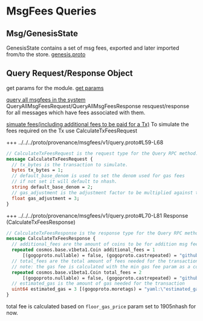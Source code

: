 <!--
order: 4
-->

# MsgFees Queries


## Msg/GenesisState

GenesisState contains a set of msg fees, exported and later imported from/to the store.
[genesis.proto](../../../proto/provenance/msgfees/v1/genesis.proto?plain=1)


## Query Request/Response Object
get params for the module. [get params](../../../proto/provenance/msgfees/v1/query.proto?plain=1)  

[query all msgfees in the system](../../../proto/provenance/msgfees/v1/query.proto?plain=1)
QueryAllMsgFeesRequest/QueryAllMsgFeesResponse resquest/response for all messages
which have fees associated with them.

[simuate fees(including additional fees to be paid for a Tx)](../../../proto/provenance/msgfees/v1/query.proto?plain=1)
To simulate the fees required on the Tx use CalculateTxFeesRequest

+++ ../../../proto/provenance/msgfees/v1/query.proto#L59-L68
```protobuf
// CalculateTxFeesRequest is the request type for the Query RPC method.
message CalculateTxFeesRequest {
  // tx_bytes is the transaction to simulate.
  bytes tx_bytes = 1;
  // default_base_denom is used to set the denom used for gas fees
  // if not set it will default to nhash.
  string default_base_denom = 2;
  // gas_adjustment is the adjustment factor to be multiplied against the estimate returned by the tx simulation
  float gas_adjustment = 3;
}
```
+++ ../../../proto/provenance/msgfees/v1/query.proto#L70-L81
Response (CalculateTxFeesResponse)
```protobuf
// CalculateTxFeesResponse is the response type for the Query RPC method.
message CalculateTxFeesResponse {
  // additional_fees are the amount of coins to be for addition msg fees
  repeated cosmos.base.v1beta1.Coin additional_fees = 1
      [(gogoproto.nullable) = false, (gogoproto.castrepeated) = "github.com/cosmos/cosmos-sdk/types.Coins"];
  // total_fees are the total amount of fees needed for the transactions (msg fees + gas fee)
  // note: the gas fee is calculated with the min gas fee param as a constant
  repeated cosmos.base.v1beta1.Coin total_fees = 2
      [(gogoproto.nullable) = false, (gogoproto.castrepeated) = "github.com/cosmos/cosmos-sdk/types.Coins"];
  // estimated_gas is the amount of gas needed for the transaction
  uint64 estimated_gas = 3 [(gogoproto.moretags) = "yaml:\"estimated_gas\""];
}
```
total fee is calculated based on `floor_gas_price` param set to 1905nhash for now.
